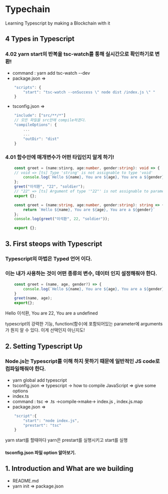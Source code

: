 # Typechain
    
Learning Typescript by making a Blockchain with it
## 4 Types in Typescript

### 4.02 yarn start의 반복을 tsc-watch를 통해 실시간으로 확인하기로 변환!
- command : yarn add tsc-watch --dev
- package.json => 
```ts
    "scripts": {
        "start": "tsc-watch --onSuccess \" node dist /index.js \" "
    }
```
- tsconfig.json =>
```ts
    "include": ["src/**/*"]
    // 모든 파일을 src안에 compile하겠다.
    "compileOptions": {
        ...
        ...
        "outDir": "dist"
    }
```

### 4.01 함수안에 매개변수가 어떤 타입인지 알게 하기!
```ts
    const greet = (name:stinrg, age:number, gender:string): void => {
    // void => [ts] Type 'string' is not assignable to type 'void'
        console.log(`Hello ${name}, You are ${age}, You are a ${gender}`);
    };
    greet("이석환", "22", "soldier");
    // "22" => [ts] Argument of type '"22"' is not assignable to parameter fo type 'number'
    export {};
```

```ts
    const greet = (name:string, age:number, gender:string): string => {
        return `Hello ${name}, You are ${age}, You are a ${gender}`
    };
    console.log(greet("이석환", 22, "soldier"));

    export {};
```



## 3. First steops with Typescript
### Typescript의 마법은 Typed 언어 이다. 
### 이는 내가 사용하는 것이 어떤 종류의 변수, 데이터 인지 설정해줘야 한다.
```ts
    const greet = (name, age, gender?) => {
        console.log(`Hello ${name}, You are ${age}, You are a ${gender}`);
    }
    greet(name, age);
    export{};
```
Hello 이석환, You are 22, You are a undefined

typescript의 강력한 기능, function(함수)에 포함되어있는 parameter에 arguments가 뭔지 알 수 있다. 
이게 선택인지 아닌지도!


## 2. Setting Typescript Up
### Node.js는 Typescript를 이해 하지 못하기 때문에 일반적인 JS code로 컴파일해줘야 한다.
- yarn global add typescript
- tsconfig.json => typescript -> how to compile JavaScript => give some options
- index.ts
- command : tsc => .ts ->compile->make-> index.js , index.js.map
- package.json => 
```js
    "script":{
        "start": "node index.js",
        "prestart": "tsc" 
    }
```
yarn start를 할때마다 yarn은 prestart를 실행시키고 start를 실행 

#### tsconfig.json 파일 option 알아보기.

## 1. Introduction and What are we building
- README.md
- yarn init => package.json
